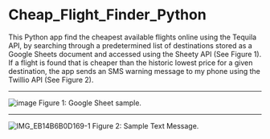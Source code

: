 # Cheap_Flight_Finder_Python


This Python app find the cheapest available flights online using the Tequila API, by searching through a predetermined list of destinations stored as a Google Sheets document and accessed using the Sheety API (See Figure 1).  If a flight is found that is cheaper than the historic lowest price for a given destination, the app sends an SMS warning message to my phone using the Twillio API (See Figure 2).

***

![image](https://user-images.githubusercontent.com/76194492/183331367-d112e853-7d4d-4e4f-a4b0-7c25d462a84d.png)
Figure 1: Google Sheet sample.

***

![IMG_EB14B6B0D169-1](https://user-images.githubusercontent.com/76194492/183342456-fcf2df58-6a21-4ba0-a849-1d4d4fe6f6d3.jpeg)
Figure 2: Sample Text Message.
